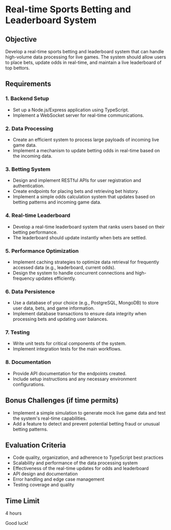 # Real-time Sports Betting and Leaderboard System

## Objective
Develop a real-time sports betting and leaderboard system that can handle high-volume data processing for live games. The system should allow users to place bets, update odds in real-time, and maintain a live leaderboard of top bettors.

## Requirements

### 1. Backend Setup
- Set up a Node.js/Express application using TypeScript.
- Implement a WebSocket server for real-time communications.

### 2. Data Processing
- Create an efficient system to process large payloads of incoming live game data.
- Implement a mechanism to update betting odds in real-time based on the incoming data.

### 3. Betting System
- Design and implement RESTful APIs for user registration and authentication.
- Create endpoints for placing bets and retrieving bet history.
- Implement a simple odds calculation system that updates based on betting patterns and incoming game data.

### 4. Real-time Leaderboard
- Develop a real-time leaderboard system that ranks users based on their betting performance.
- The leaderboard should update instantly when bets are settled.

### 5. Performance Optimization
- Implement caching strategies to optimize data retrieval for frequently accessed data (e.g., leaderboard, current odds).
- Design the system to handle concurrent connections and high-frequency updates efficiently.

### 6. Data Persistence
- Use a database of your choice (e.g., PostgreSQL, MongoDB) to store user data, bets, and game information.
- Implement database transactions to ensure data integrity when processing bets and updating user balances.

### 7. Testing
- Write unit tests for critical components of the system.
- Implement integration tests for the main workflows.

### 8. Documentation
- Provide API documentation for the endpoints created.
- Include setup instructions and any necessary environment configurations.

## Bonus Challenges (if time permits)
- Implement a simple simulation to generate mock live game data and test the system's real-time capabilities.
- Add a feature to detect and prevent potential betting fraud or unusual betting patterns.

## Evaluation Criteria
- Code quality, organization, and adherence to TypeScript best practices
- Scalability and performance of the data processing system
- Effectiveness of the real-time updates for odds and leaderboard
- API design and documentation
- Error handling and edge case management
- Testing coverage and quality

## Time Limit
4 hours

Good luck!
